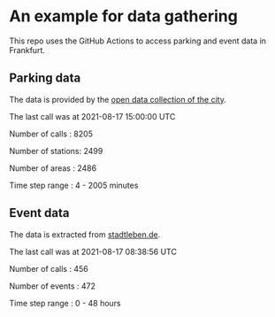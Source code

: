 # An example for data gathering

This repo uses the GitHub Actions to access parking and event data in Frankfurt.

## Parking data
The data is provided by the [open data collection of the city](https://www.offenedaten.frankfurt.de/).

The last call was at 2021-08-17 15:00:00 UTC

Number of calls   : 8205

Number of stations: 2499

Number of areas   : 2486

Time step range   :    4 - 2005 minutes


## Event data
The data is extracted from [stadtleben.de](https://stadtleben.de/frankfurt/).

The last call was at 2021-08-17 08:38:56 UTC

Number of calls   : 456

Number of events  : 472

Time step range   :   0 -  48 hours

